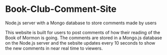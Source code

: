 # Book-Club-Comment-Site
Node.js server with a Mongo database to store comments made by users

This website is built for users to post comments of how their reading of the Book of Mormon is going. The comments are stored in a Mongo.js database on the Node.js server and the sebsite updates every 10 seconds to show the new comments in near real time to viewers.
